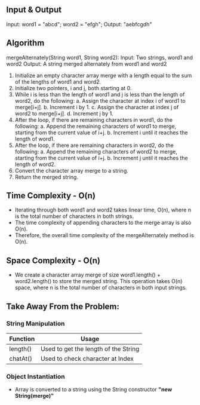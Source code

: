 ## Input & Output
Input: word1 = "abcd"; word2 = "efgh";
Output: "aebfcgdh"

## Algorithm

mergeAlternately(String word1, String word2):
   Input: Two strings, word1 and word2
   Output: A string merged alternately from word1 and word2

   1. Initialize an empty character array merge with a length equal to the sum of the lengths of word1 and word2.
   2. Initialize two pointers, i and j, both starting at 0.
   3. While i is less than the length of word1 and j is less than the length of word2, do the following:
      a. Assign the character at index i of word1 to merge\[i+j\].
      b. Increment i by 1.
      c. Assign the character at index j of word2 to merge\[i+j\].
      d. Increment j by 1.
   4. After the loop, if there are remaining characters in word1, do the following:
      a. Append the remaining characters of word1 to merge, starting from the current value of i+j.
      b. Increment i until it reaches the length of word1.
   5. After the loop, if there are remaining characters in word2, do the following:
      a. Append the remaining characters of word2 to merge, starting from the current value of i+j.
      b. Increment j until it reaches the length of word2.
   6. Convert the character array merge to a string.
   7. Return the merged string.

## Time Complexity - O(n)

- Iterating through both word1 and word2 takes linear time, O(n), where n is the total number of characters in both strings.
- The time complexity of appending characters to the merge array is also O(n).
- Therefore, the overall time complexity of the mergeAlternately method is O(n).

## Space Complexity - O(n)

- We create a character array merge of size word1.length() + word2.length() to store the merged string. This operation takes O(n) space, where n is the total number of characters in both input strings.

## Take Away From the Problem:

### String Manipulation

| Function  | Usage | 
| -------- | -------- |
| length()   | Used to get the length of the String   |
| chatAt()   | Used to check character at Index   |

### Object Instantiation 
- Array is converted to a string using the String constructor **"new String(merge)"**
